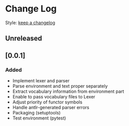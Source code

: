 # Change Log
Style: [keep a changelog](https://keepachangelog.com/en/1.0.0/) 

## Unreleased

## [0.0.1]
### Added
- Implement lexer and parser
- Parse environment and text proper separately
- Extract vocabulary information from environment part
- Enable to pass vocabulary files to Lexer
- Adjust priority of functor symbols
- Handle antlr-generated parser errors
- Packaging (setuptools)
- Test environment (pytest)
